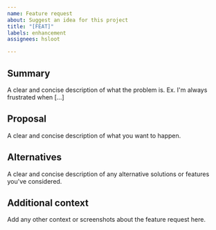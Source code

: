 ```yaml
---
name: Feature request
about: Suggest an idea for this project
title: "[FEAT]"
labels: enhancement
assignees: hsloot

---
```


## Summary
A clear and concise description of what the problem is. Ex. I'm always frustrated when [...]

## Proposal
A clear and concise description of what you want to happen.

## Alternatives
A clear and concise description of any alternative solutions or features you've considered.

## Additional context
Add any other context or screenshots about the feature request here.
